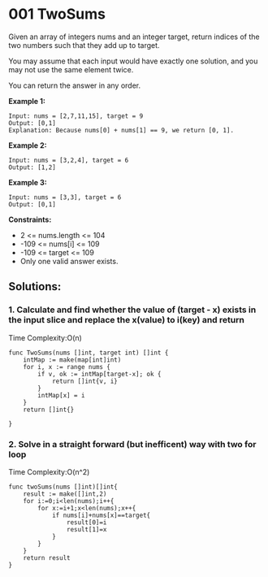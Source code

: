 # 001 TwoSums

Given an array of integers nums and an integer target, return indices of the two numbers such that they add up to target.

You may assume that each input would have exactly one solution, and you may not use the same element twice.

You can return the answer in any order.

**Example 1:**

```
Input: nums = [2,7,11,15], target = 9
Output: [0,1]
Explanation: Because nums[0] + nums[1] == 9, we return [0, 1].
```

**Example 2:**

```
Input: nums = [3,2,4], target = 6
Output: [1,2]
```

**Example 3:**

```
Input: nums = [3,3], target = 6
Output: [0,1]
```

**Constraints:**

- 2 <= nums.length <= 104
- -109 <= nums[i] <= 109
- -109 <= target <= 109
- Only one valid answer exists.

## Solutions:

### 1. Calculate and find whether the value of (target - x) exists in the input slice and replace the x(value) to i(key) and return
Time Complexity:O(n)
```
func TwoSums(nums []int, target int) []int {
	intMap := make(map[int]int)
	for i, x := range nums {
		if v, ok := intMap[target-x]; ok {
			return []int{v, i}
		}
		intMap[x] = i
	}
	return []int{}

}
```
### 2. Solve in a straight forward (but inefficent) way with two for loop
Time Complexity:O(n^2)

```
func twoSums(nums []int)[]int{
	result := make([]int,2)
	for i:=0;i<len(nums);i++{
		for x:=i+1;x<len(nums);x++{
			if nums[i]+nums[x]==target{
				result[0]=i
				result[1]=x
			}
		}
	}
	return result
}
```
```
